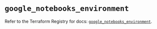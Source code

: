 # `google_notebooks_environment`

Refer to the Terraform Registry for docs: [`google_notebooks_environment`](https://registry.terraform.io/providers/hashicorp/google-beta/6.49.2/docs/resources/google_notebooks_environment).
